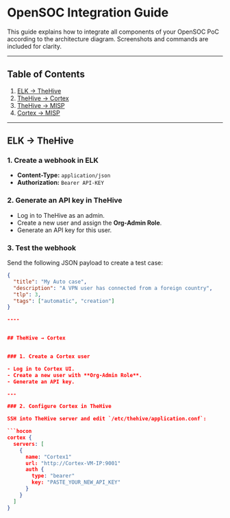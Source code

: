 # OpenSOC Integration Guide

This guide explains how to integrate all components of your OpenSOC PoC according to the architecture diagram. Screenshots and commands are included for clarity.

---

## Table of Contents

1. [ELK → TheHive](#elk--thehive)  
2. [TheHive → Cortex](#thehive--cortex)  
3. [TheHive → MISP](#thehive--misp)  
4. [Cortex → MISP](#cortex--misp)  

---

## ELK → TheHive

### 1. Create a webhook in ELK  

- **Content-Type:** `application/json`  
- **Authorization:** `Bearer API-KEY`  


### 2. Generate an API key in TheHive  

- Log in to TheHive as an admin.  
- Create a new user and assign the **Org-Admin Role**.  
- Generate an API key for this user.  


### 3. Test the webhook  

Send the following JSON payload to create a test case:

```json
{
  "title": "My Auto case",
  "description": "A VPN user has connected from a foreign country",
  "tlp": 3,
  "tags": ["automatic", "creation"]
}

----


## TheHive → Cortex


### 1. Create a Cortex user

- Log in to Cortex UI.  
- Create a new user with **Org-Admin Role**.  
- Generate an API key.  

---

### 2. Configure Cortex in TheHive

SSH into TheHive server and edit `/etc/thehive/application.conf`:

```hocon
cortex {
  servers: [
    {
      name: "Cortex1"
      url: "http://Cortex-VM-IP:9001"
      auth {
        type: "bearer"
        key: "PASTE_YOUR_NEW_API_KEY"
      }
    }
  ]
}

